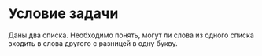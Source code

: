 # Условие задачи
Даны два списка. Необходимо понять, могут ли слова из одного списка входить в слова другого с разницей в одну букву.
